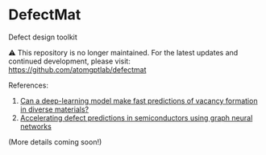 # DefectMat
Defect design toolkit

⚠️ This repository is no longer maintained.
For the latest updates and continued development, please visit: https://github.com/atomgptlab/defectmat

References: 
1. [Can a deep-learning model make fast predictions of vacancy formation in diverse materials?](https://pubs.aip.org/aip/adv/article/13/9/095109/2909813)
2. [Accelerating defect predictions in semiconductors using graph neural networks](https://pubs.aip.org/aip/aml/article/2/1/016122/3279661)
   
(More details coming soon!)
